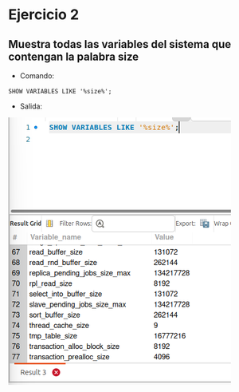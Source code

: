# Ejercicio 2

## Muestra todas las variables del sistema que contengan la palabra size

- Comando:

```comand
SHOW VARIABLES LIKE '%size%';
```

- Salida:

![alt text](image-1.png)
